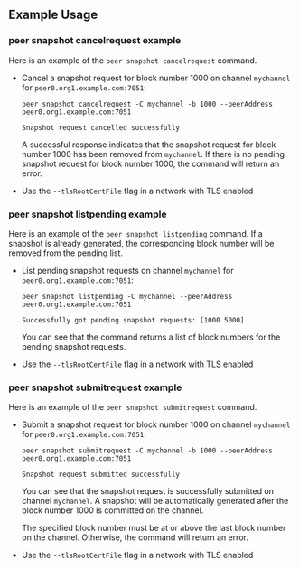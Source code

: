 ## Example Usage

### peer snapshot cancelrequest example

Here is an example of the `peer snapshot cancelrequest` command.

  * Cancel a snapshot request for block number 1000 on channel `mychannel`
    for `peer0.org1.example.com:7051`:

    ```
    peer snapshot cancelrequest -C mychannel -b 1000 --peerAddress peer0.org1.example.com:7051

    Snapshot request cancelled successfully

    ```

    A successful response indicates that the snapshot request for block number 1000 has been removed from `mychannel`.
    If there is no pending snapshot request for block number 1000, the command will return an error.

  * Use the `--tlsRootCertFile` flag in a network with TLS enabled

### peer snapshot listpending example

Here is an example of the `peer snapshot listpending` command.
If a snapshot is already generated, the corresponding block number will be removed from the pending list.

  * List pending snapshot requests on channel `mychannel`
    for `peer0.org1.example.com:7051`:

    ```
    peer snapshot listpending -C mychannel --peerAddress peer0.org1.example.com:7051

    Successfully got pending snapshot requests: [1000 5000]

    ```

    You can see that the command returns a list of block numbers for the pending snapshot requests.

  * Use the `--tlsRootCertFile` flag in a network with TLS enabled

### peer snapshot submitrequest example

Here is an example of the `peer snapshot submitrequest` command.

  * Submit a snapshot request for block number 1000 on channel `mychannel`
    for `peer0.org1.example.com:7051`:

    ```
    peer snapshot submitrequest -C mychannel -b 1000 --peerAddress peer0.org1.example.com:7051

    Snapshot request submitted successfully

    ```

    You can see that the snapshot request is successfully submitted on channel `mychannel`.
    A snapshot will be automatically generated after the block number 1000 is committed on the channel.

    The specified block number must be at or above the last block number on the channel.
    Otherwise, the command will return an error.

  * Use the `--tlsRootCertFile` flag in a network with TLS enabled


